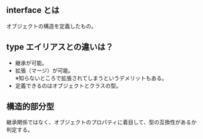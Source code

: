 ## interface とは

オブジェクトの構造を定義したもの。

## type エイリアスとの違いは？

- 継承が可能。
- 拡張（マージ）が可能。<br>
  ※知らないところで拡張されてしまうというデメリットもある。
- 定義できるのはオブジェクトとクラスの型。

## 構造的部分型

継承関係ではなく、オブジェクトのプロパティに着目して、型の互換性があるか判定する。
